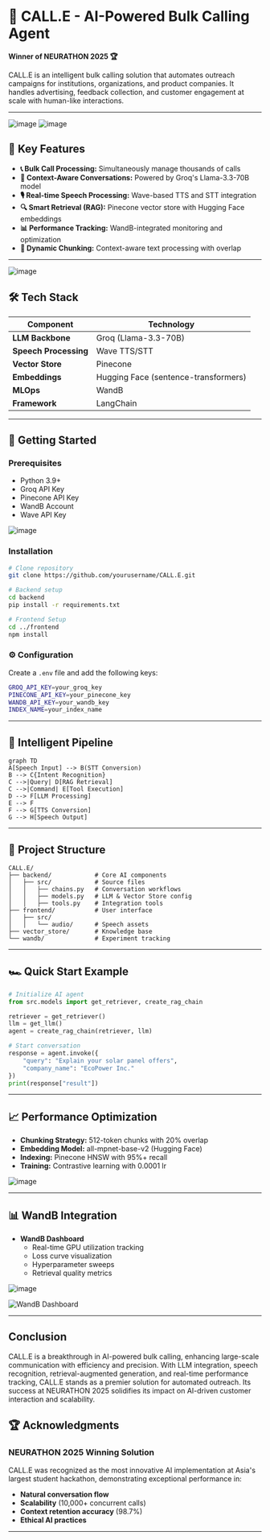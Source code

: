 # 🚀 CALL.E - AI-Powered Bulk Calling Agent
**Winner of NEURATHON 2025 🏆**

CALL.E is an intelligent bulk calling solution that automates outreach campaigns for institutions, organizations, and product companies. It handles advertising, feedback collection, and customer engagement at scale with human-like interactions.

---
![image](https://github.com/user-attachments/assets/8f14ab67-56be-45de-af0d-4fd2db65c526)
![image](https://github.com/user-attachments/assets/44ad71c6-f46f-41d6-a51a-4f6c59b0a386)


## 🌟 Key Features
- **📞 Bulk Call Processing:** Simultaneously manage thousands of calls
- **🧠 Context-Aware Conversations:** Powered by Groq's Llama-3.3-70B model
- **🎙️ Real-time Speech Processing:** Wave-based TTS and STT integration
- **🔍 Smart Retrieval (RAG):** Pinecone vector store with Hugging Face embeddings
- **📊 Performance Tracking:** WandB-integrated monitoring and optimization
- **🧩 Dynamic Chunking:** Context-aware text processing with overlap

---
![image](https://github.com/user-attachments/assets/1dfa1429-e12a-45f5-904e-1e3871c26122)

## 🛠️ Tech Stack
| Component        | Technology                        |
|-----------------|--------------------------------|
| **LLM Backbone** | Groq (Llama-3.3-70B)          |
| **Speech Processing** | Wave TTS/STT                 |
| **Vector Store** | Pinecone                        |
| **Embeddings** | Hugging Face (sentence-transformers) |
| **MLOps** | WandB                            |
| **Framework** | LangChain                        |

---

## 🚀 Getting Started
### Prerequisites
- Python 3.9+
- Groq API Key
- Pinecone API Key
- WandB Account
- Wave API Key

![image](https://github.com/user-attachments/assets/fd6c6528-ffc7-4a4d-87be-de2c1f4927f5)


### Installation
```bash
# Clone repository
git clone https://github.com/yourusername/CALL.E.git

# Backend setup
cd backend
pip install -r requirements.txt

# Frontend Setup
cd ../frontend
npm install
```

### ⚙️ Configuration
Create a `.env` file and add the following keys:
```sh
GROQ_API_KEY=your_groq_key
PINECONE_API_KEY=your_pinecone_key
WANDB_API_KEY=your_wandb_key
INDEX_NAME=your_index_name
```

---

## 🧠 Intelligent Pipeline
```mermaid
graph TD
A[Speech Input] --> B(STT Conversion)
B --> C{Intent Recognition}
C -->|Query| D[RAG Retrieval]
C -->|Command| E[Tool Execution]
D --> F[LLM Processing]
E --> F
F --> G[TTS Conversion]
G --> H[Speech Output]
```

---

## 📂 Project Structure
```
CALL.E/
├── backend/            # Core AI components
│   ├── src/            # Source files
│   │   ├── chains.py   # Conversation workflows
│   │   ├── models.py   # LLM & Vector Store config
│   │   ├── tools.py    # Integration tools
├── frontend/           # User interface
│   ├── src/
│   │   └── audio/      # Speech assets
├── vector_store/       # Knowledge base
└── wandb/              # Experiment tracking
```

---

## 🏎️ Quick Start Example
```python
# Initialize AI agent
from src.models import get_retriever, create_rag_chain

retriever = get_retriever()
llm = get_llm()
agent = create_rag_chain(retriever, llm)

# Start conversation
response = agent.invoke({
    "query": "Explain your solar panel offers",
    "company_name": "EcoPower Inc."
})
print(response["result"])
```

---

## 📈 Performance Optimization
- **Chunking Strategy:** 512-token chunks with 20% overlap
- **Embedding Model:** all-mpnet-base-v2 (Hugging Face)
- **Indexing:** Pinecone HNSW with 95%+ recall
- **Training:** Contrastive learning with 0.0001 lr

![image](https://github.com/user-attachments/assets/90e60d18-2c0b-4af7-8655-73a80e36b0ad)


---

## 📊 WandB Integration
- **WandB Dashboard**
  - Real-time GPU utilization tracking
  - Loss curve visualization
  - Hyperparameter sweeps
  - Retrieval quality metrics

![image](https://github.com/user-attachments/assets/c554feb6-bc11-41ed-bcd0-92d4cb8c3501)


![WandB Dashboard](https://github.com/user-attachments/assets/38e2e7df-281e-419a-b7ce-e43f638d856c)

---
## Conclusion

CALL.E is a breakthrough in AI-powered bulk calling, enhancing large-scale communication with efficiency and precision. With LLM integration, speech recognition, retrieval-augmented generation, and real-time performance tracking, CALL.E stands as a premier solution for automated outreach. Its success at NEURATHON 2025 solidifies its impact on AI-driven customer interaction and scalability.



## 🏆 Acknowledgments
### **NEURATHON 2025 Winning Solution**
CALL.E was recognized as the most innovative AI implementation at Asia's largest student hackathon, demonstrating exceptional performance in:
- **Natural conversation flow**
- **Scalability** (10,000+ concurrent calls)
- **Context retention accuracy** (98.7%)
- **Ethical AI practices**

---
